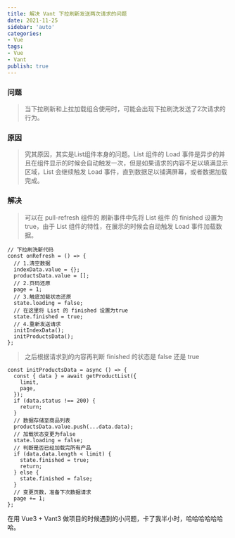 ```yaml
---
title: 解决 Vant 下拉刷新发送两次请求的问题
date: 2021-11-25
sidebar: 'auto'
categories:
- Vue
tags:
- Vue
- Vant
publish: true
---
```


### 问题

> 当下拉刷新和上拉加载组合使用时，可能会出现下拉刷洗发送了2次请求的行为。

### 原因

> 究其原因，其实是List组件本身的问题。List 组件的 Load 事件是异步的并且在组件显示的时候会自动触发一次，但是如果请求的内容不足以填满显示区域，List 会继续触发 Load 事件，直到数据足以铺满屏幕，或者数据加载完成。

### 解决

> 可以在 pull-refresh 组件的 刷新事件中先将 List 组件 的 finished 设置为 true，由于 List 组件的特性，在展示的时候会自动触发 Load 事件加载数据。

```
// 下拉刷洗新代码
const onRefresh = () => {
  // 1.清空数据
  indexData.value = {};
  productsData.value = [];
  // 2.页码还原
  page = 1;
  // 3.触底加载状态还原
  state.loading = false;
  // 在这里将 List 的 finished 设置为true
  state.finished = true;
  // 4.重新发送请求
  initIndexData();
  initProductsData();
};
```

> 之后根据请求到的内容再判断 finished 的状态是 false 还是 true

```
const initProductsData = async () => {
  const { data } = await getProductList({
    limit,
    page,
  });
  if (data.status !== 200) {
    return;
  }
  // 数据存储至商品列表
  productsData.value.push(...data.data);
  // 加载状态变更为false
  state.loading = false;
  // 判断是否已经加载完所有产品
  if (data.data.length < limit) {
    state.finished = true;
    return;
  } else {
    state.finished = false;
  }
  // 变更页数，准备下次数据请求
  page += 1;
};
```



在用 Vue3 + Vant3 做项目的时候遇到的小问题，卡了我半小时，哈哈哈哈哈哈哈。

